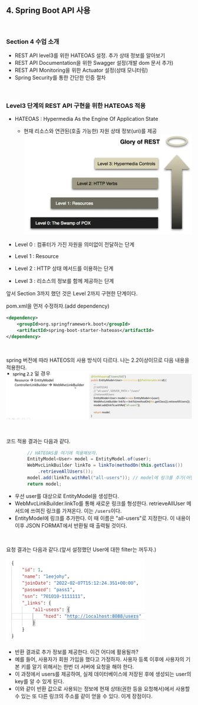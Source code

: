 ## 4. Spring Boot API 사용

<br>

### Section 4 수업 소개

- REST API level3를 위한 HATEOAS 설정. 추가 상태 정보를 알아보기
- REST API Documentation을 위한 Swagger 설정(개발 dom 문서 추가)
- REST API Monitoring을 위한 Actuator 설정(상태 모니터링)
- Spring Security를 통한 간단한 인증 절차

<br>

### Level3 단계의 REST API 구현을 위한 HATEOAS 적용 
- HATEOAS : Hypermedia As the Engine Of Application State
   - 현재 리소스와 연관된(호출 가능한) 자원 상태 정보(uri)를 제공 
![img_6.png](img_6.png)

- Level 0 : 컴퓨터가 가진 자원을 의미없이 전달하는 단계
- Level 1 : Resource 
- Level 2 : HTTP 상태 메서드를 이용하는 단계
- Level 3 : 리소스의 정보를 함께 제공하는 단계

앞서 Section 3까지 했던 것은 Level 2까지 구현한 단계이다.

pom.xml을 먼저 수정하자.(add dependency)
````xml
<dependency>
    <groupId>org.springframework.boot</groupId>
    <artifactId>spring-boot-starter-hateoas</artifactId>
</dependency>
````

<br>

spring 버전에 따라 HATEOS의 사용 방식이 다르다. 나는 2.2이상이므로 다음 내용을 적용한다.
![img_7.png](img_7.png)

<br>

코드 적용 결과는 다음과 같다.
````java
        // HATEOAS를 여기에 적용해보자.
        EntityModel<User> model = EntityModel.of(user);
        WebMvcLinkBuilder linkTo = linkTo(methodOn(this.getClass())
            .retrieveAllUsers());
        model.add(linkTo.withRel("all-users")); // model에 링크를 추가(어떤 uri와 연결할 지 설정)
        return model;
````
- 우선 user를 대상으로 EntityModel을 생성한다. 
- WebMvcLinkBuilder.linkTo를 통해 새로운 링크를 형성한다. retrieveAllUser 메서드에 쓰여진 링크를 가져온다. 이는 ``/users``이다.
- EntityModel에 링크를 추가한다. 이 때 이름은 "all-users"로 지정한다. 이 내용이 이후 JSON FORMAT에서 반환될 때 출력될 것이다.

<br> 

요청 결과는 다음과 같다.(앞서 설정했던 User에 대한 filter는 꺼두자.)

![img_8.png](img_8.png)
- 반환 결과로 추가 정보를 제공한다. 이건 어디에 활용될까?
- 예를 들어, 사용자가 회원 가입을 했다고 가정하자. 사용자 등록 이후에 사용자의 기본 키를 알기 위해서는 한번 더 서버에 요청을 해야 한다. 
- 이 과정에서 users를 제공하여, 실제 데이터베이스에 저장된 후에 생성되는 user의 key를 알 수 있게 된다.
- 이와 같이 반환 값으로 사용되는 정보에 현재 상태(권한 등을 요청해서)에서 사용할 수 있는 또 다른 링크의 주소를 같이 얻을 수 있다. 이게 장점이다.